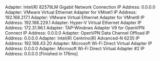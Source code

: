 Adapter: Intel(R) 82579LM Gigabit Network Connection
IP Address: 0.0.0.0
Adapter: VMware Virtual Ethernet Adapter for VMnet1
IP Address: 192.168.217.1
Adapter: VMware Virtual Ethernet Adapter for VMnet8
IP Address: 192.168.229.1
Adapter: Hyper-V Virtual Ethernet Adapter
IP Address: 172.31.96.1
Adapter: TAP-Windows Adapter V9 for OpenVPN Connect
IP Address: 0.0.0.0
Adapter: OpenVPN Data Channel Offload
IP Address: 0.0.0.0
Adapter: Intel(R) Centrino(R) Advanced-N 6235
IP Address: 192.168.43.20
Adapter: Microsoft Wi-Fi Direct Virtual Adapter
IP Address: 0.0.0.0
Adapter: Microsoft Wi-Fi Direct Virtual Adapter #2
IP Address: 0.0.0.0
[Finished in 176ms]